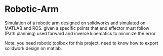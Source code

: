 # Robotic-Arm
Simulation of a robotic arm designed on solidworks and simulated on MATLAB and ROS. given a specific points that end effector must follow (Path planning)
used forward and inverse kinematics to minimize the error

Note:
you need robotic toolbox for this project.
need to know how to export solidwork design on matlab.

